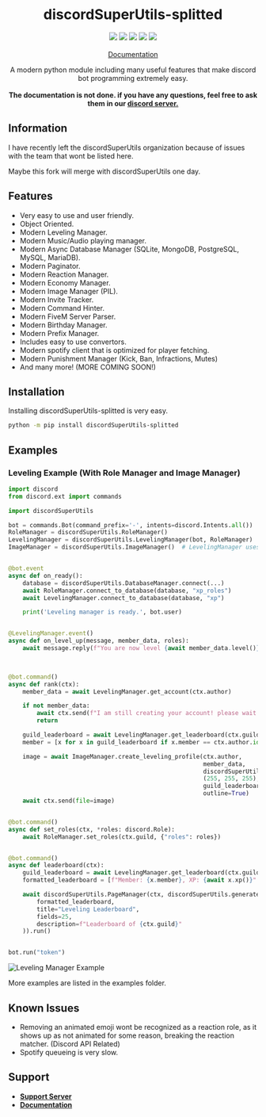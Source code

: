 <h1 align="center">discordSuperUtils-splitted</h1>

<p align="center">
  <a href="https://codefactor.io/repository/github/adam757521/discordsuperutils-splitted"><img src="https://img.shields.io/codefactor/grade/github/discordsuperutils/discord-super-utils?style=flat-square" /></a>
  <a href="https://discord.gg/xzbTzhgbru"><img src="https://img.shields.io/discord/881965477189005343?logo=discord&color=blue&style=flat-square" /></a>
  <a href="https://pepy.tech/project/discordsuperutils-splitted"><img src="https://img.shields.io/pypi/dm/discordSuperUtils-splitted?color=green&style=flat-square" /></a>
  <a href="https://pypi.org/project/discordSuperUtils-splitted/"><img src="https://img.shields.io/pypi/v/discordSuperUtils-splitted?style=flat-square" /></a>
  <a href=""><img src="https://img.shields.io/pypi/l/discordSuperUtils-splitted?style=flat-square" /></a>
  <br></br>
  <a href="https://discord-super-utils.gitbook.io/discord-super-utils/">Documentation</a>
</p>

<p align="center">
   A modern python module including many useful features that make discord bot programming extremely easy.
   <br></br>
   <b>The documentation is not done. if you have any questions, feel free to ask them in our <a href="https://discord.gg/xzbTzhgbru">discord server.</a></b>
</p>

Information
-------------

I have recently left the discordSuperUtils organization because of issues with the team that wont be listed here.

Maybe this fork will merge with discordSuperUtils one day.

Features
-------------

- Very easy to use and user friendly.
- Object Oriented.
- Modern Leveling Manager.
- Modern Music/Audio playing manager.
- Modern Async Database Manager (SQLite, MongoDB, PostgreSQL, MySQL, MariaDB).
- Modern Paginator.
- Modern Reaction Manager.
- Modern Economy Manager.
- Modern Image Manager (PIL).
- Modern Invite Tracker.
- Modern Command Hinter.
- Modern FiveM Server Parser.
- Modern Birthday Manager.
- Modern Prefix Manager.
- Includes easy to use convertors.
- Modern spotify client that is optimized for player fetching.
- Modern Punishment Manager (Kick, Ban, Infractions, Mutes)
- And many more!
(MORE COMING SOON!)

Installation
--------------

Installing discordSuperUtils-splitted is very easy.

```sh
python -m pip install discordSuperUtils-splitted
```

Examples
--------------

### Leveling Example (With Role Manager and Image Manager) ###

```py
import discord
from discord.ext import commands

import discordSuperUtils

bot = commands.Bot(command_prefix='-', intents=discord.Intents.all())
RoleManager = discordSuperUtils.RoleManager()
LevelingManager = discordSuperUtils.LevelingManager(bot, RoleManager)
ImageManager = discordSuperUtils.ImageManager()  # LevelingManager uses ImageManager to create the rank command.


@bot.event
async def on_ready():
    database = discordSuperUtils.DatabaseManager.connect(...)
    await RoleManager.connect_to_database(database, "xp_roles")
    await LevelingManager.connect_to_database(database, "xp")

    print('Leveling manager is ready.', bot.user)


@LevelingManager.event()
async def on_level_up(message, member_data, roles):
    await message.reply(f"You are now level {await member_data.level()}" + (f", you have received the {roles[0]}"
                                                                            f" role." if roles else ""))


@bot.command()
async def rank(ctx):
    member_data = await LevelingManager.get_account(ctx.author)

    if not member_data:
        await ctx.send(f"I am still creating your account! please wait a few seconds.")
        return

    guild_leaderboard = await LevelingManager.get_leaderboard(ctx.guild)
    member = [x for x in guild_leaderboard if x.member == ctx.author.id]

    image = await ImageManager.create_leveling_profile(ctx.author,
                                                       member_data,
                                                       discordSuperUtils.Backgrounds.GALAXY,
                                                       (255, 255, 255),
                                                       guild_leaderboard.index(member[0]) + 1 if member else -1,
                                                       outline=True)
    await ctx.send(file=image)


@bot.command()
async def set_roles(ctx, *roles: discord.Role):
    await RoleManager.set_roles(ctx.guild, {"roles": roles})


@bot.command()
async def leaderboard(ctx):
    guild_leaderboard = await LevelingManager.get_leaderboard(ctx.guild)
    formatted_leaderboard = [f"Member: {x.member}, XP: {await x.xp()}" for x in guild_leaderboard]

    await discordSuperUtils.PageManager(ctx, discordSuperUtils.generate_embeds(
        formatted_leaderboard,
        title="Leveling Leaderboard",
        fields=25,
        description=f"Leaderboard of {ctx.guild}"
    )).run()


bot.run("token")
```

![Leveling Manager Example](https://media.giphy.com/media/ey1Iv2HlYYLPy0bm9p/giphy.gif)

More examples are listed in the examples folder.

Known Issues
--------------

- Removing an animated emoji wont be recognized as a reaction role, as it shows up as not animated for some reason, breaking the reaction matcher. (Discord API Related)
- Spotify queueing is very slow. 

Support
--------------

- **[Support Server](https://discord.gg/xzbTzhgbru)**
- **[Documentation](https://discord-super-utils.gitbook.io/discord-super-utils/)**
